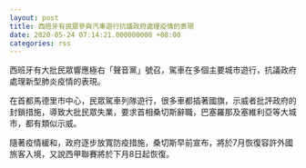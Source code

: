 ```yaml
---
layout: post
title: 西班牙有民眾參與汽車遊行抗議政府處理疫情的表現
date: 2020-05-24 07:14:21.000000000 +08:00
categories: rss
---
```


西班牙有大批民眾響應極右「聲音黨」號召，駕車在多個主要城市遊行，抗議政府處理新型肺炎疫情的表現。

在首都馬德里市中心，民眾駕車列隊遊行，很多車都插著國旗，示威者批評政府的封鎖措施，導致大批民眾失業，要求首相桑切斯辭職，巴塞羅那及塞維利亞等大城市，都有類似示威。

隨著疫情緩和，政府逐步放寬防疫措施，桑切斯早前宣布，將於7月恢復容許外國旅客入境，又說西甲聯賽將於下月8日起恢復。
